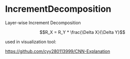 # IncrementDecomposition

Layer-wise Increment Decomposition

$$R_X = R_Y * \frac{\Delta X}{\Delta Y}$$

used in visualization tool:

https://github.com/cyy280113999/CNN-Explanation
